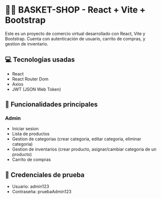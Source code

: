 # 🛒🏀 BASKET-SHOP - React + Vite + Bootstrap

Este es un proyecto de comercio virtual desarrollado con React, Vite y Bootstrap. Cuenta con autenticación de usuario, carrito de compras, y gestion de inventario.

## 💻 Tecnologias usadas

- React
- React Router Dom
- Axios
- JWT (JSON Web Token)

## 🔐 Funcionalidades principales

### Admin
- Iniciar sesion
- Lista de productos
- Gestion de categorias (crear categoria, editar categoria, eliminar categoria)
- Gestion de inventarios (crear producto, asignar/cambiar categoria de un producto)
- Carrito de compras

## 👤 Credenciales de prueba

- Usuario: admin123
- Contraseña: pruebaAdmin123
